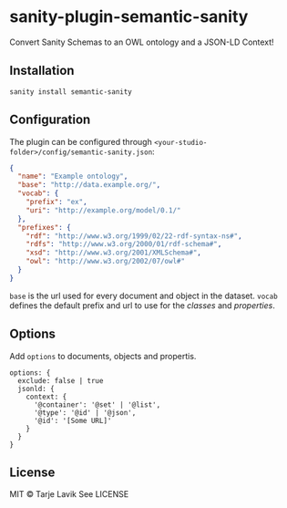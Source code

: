 # sanity-plugin-semantic-sanity

Convert Sanity Schemas to an OWL ontology and a JSON-LD Context!

## Installation

```
sanity install semantic-sanity
```

## Configuration

The plugin can be configured through `<your-studio-folder>/config/semantic-sanity.json`:

```json
{
  "name": "Example ontology",
  "base": "http://data.example.org/",
  "vocab": {
    "prefix": "ex",
    "uri": "http://example.org/model/0.1/"
  },
  "prefixes": {
    "rdf": "http://www.w3.org/1999/02/22-rdf-syntax-ns#",
    "rdfs": "http://www.w3.org/2000/01/rdf-schema#",
    "xsd": "http://www.w3.org/2001/XMLSchema#",
    "owl": "http://www.w3.org/2002/07/owl#"
  }
}
```

`base` is the url used for every document and object in the dataset. `vocab` defines the default prefix and url to use for the *classes* and *properties*.

## Options

Add `options` to documents, objects and propertis.

```
options: {
  exclude: false | true
  jsonld: {
    context: {
      '@container': '@set' | '@list',
      '@type': '@id' | '@json',
      '@id': '[Some URL]'
    }
  }
}
```

## License

MIT © Tarje Lavik
See LICENSE
